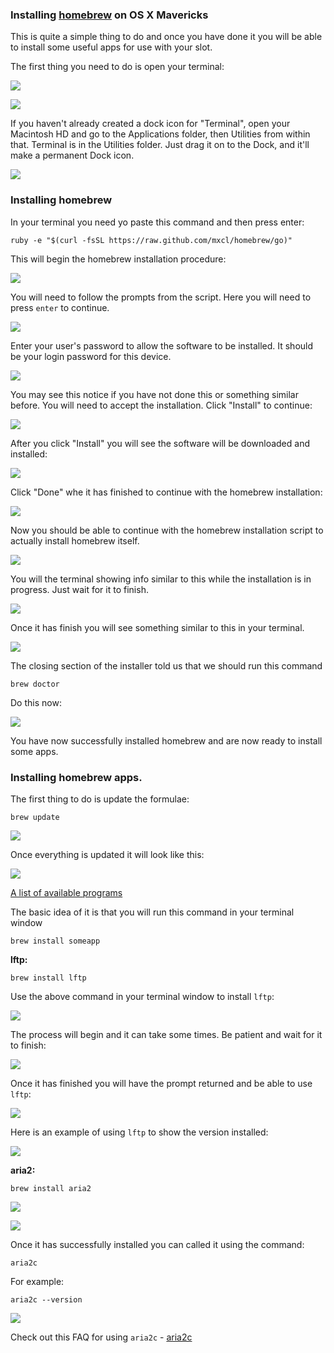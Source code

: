 
### Installing [homebrew](http://brew.sh/) on OS X Mavericks

This is quite a simple thing to do and once you have done it you will be able to install some useful apps for use with your slot.

The first thing you need to do is open your terminal:

![](https://raw.github.com/feralhosting/feralfilehosting/master/Feral%20Wiki/0%20Generic/macterminal1.png)

![](https://raw.github.com/feralhosting/feralfilehosting/master/Feral%20Wiki/0%20Generic/macterminal2.png)

If you haven't already created a dock icon for "Terminal", open your Macintosh HD and go to the Applications folder, then Utilities from within that. Terminal is in the Utilities folder. Just drag it on to the Dock, and it'll make a permanent Dock icon.

![](https://raw.github.com/feralhosting/feralfilehosting/master/Feral%20Wiki/0%20Generic/terminalicon.png)

### Installing homebrew

In your terminal you need yo paste this command and then press enter:

~~~
ruby -e "$(curl -fsSL https://raw.github.com/mxcl/homebrew/go)"
~~~

This will begin the homebrew installation procedure:

![](https://raw.github.com/feralhosting/feralfilehosting/master/Feral%20Wiki/Other%20software/OSX%20-%20Homebrew/homebrew1.png)

You will need to follow the prompts from the script. Here you will need to press `enter` to continue.

![](https://raw.github.com/feralhosting/feralfilehosting/master/Feral%20Wiki/Other%20software/OSX%20-%20Homebrew/homebrew2.png)

Enter your user's password to allow the software to be installed. It should be your login password for this device.

![](https://raw.github.com/feralhosting/feralfilehosting/master/Feral%20Wiki/Other%20software/OSX%20-%20Homebrew/homebrew3.png)

You may see this notice if you have not done this or something similar before. You will need to accept the installation. Click "Install" to continue:

![](https://raw.github.com/feralhosting/feralfilehosting/master/Feral%20Wiki/Other%20software/OSX%20-%20Homebrew/homebrew4.png)

After you click "Install" you will see the software will be downloaded and installed:

![](https://raw.github.com/feralhosting/feralfilehosting/master/Feral%20Wiki/Other%20software/OSX%20-%20Homebrew/homebrew5.png)

Click "Done" whe it has finished to continue with the homebrew installation:

![](https://raw.github.com/feralhosting/feralfilehosting/master/Feral%20Wiki/Other%20software/OSX%20-%20Homebrew/homebrew6.png)

Now you should be able to continue with the homebrew installation script to actually install homebrew itself.

![](https://raw.github.com/feralhosting/feralfilehosting/master/Feral%20Wiki/Other%20software/OSX%20-%20Homebrew/homebrew7.png)

You will the terminal showing info similar to this while the installation is in progress. Just wait for it to finish.

![](https://raw.github.com/feralhosting/feralfilehosting/master/Feral%20Wiki/Other%20software/OSX%20-%20Homebrew/homebrew8.png)

Once it has finish you will see something similar to this in your terminal.

![](https://raw.github.com/feralhosting/feralfilehosting/master/Feral%20Wiki/Other%20software/OSX%20-%20Homebrew/homebrew9.png)

The closing section of the installer told us that we should run this command

~~~
brew doctor
~~~

Do this now:

![](https://raw.github.com/feralhosting/feralfilehosting/master/Feral%20Wiki/Other%20software/OSX%20-%20Homebrew/homebrew10.png)

You have now successfully installed homebrew and are now ready to install some apps.

### Installing homebrew apps.

The first thing to do is update the formulae:

~~~
brew update
~~~

![](https://raw.github.com/feralhosting/feralfilehosting/master/Feral%20Wiki/Other%20software/OSX%20-%20Homebrew/homebrewupdate1.png)

Once everything is updated it will look like this:

![](https://raw.github.com/feralhosting/feralfilehosting/master/Feral%20Wiki/Other%20software/OSX%20-%20Homebrew/homebrewupdate2.png)

[A list of available programs](https://github.com/mxcl/homebrew/tree/master/Library/Formula)

The basic idea of it is that you will run this command in your terminal window

~~~
brew install someapp
~~~

**lftp:**

~~~
brew install lftp
~~~

Use the above command in your terminal window to install `lftp`:

![](https://raw.github.com/feralhosting/feralfilehosting/master/Feral%20Wiki/Other%20software/OSX%20-%20Homebrew/homebrewlftp1.png)

The process will begin and it can take some times. Be patient and wait for it to finish:

![](https://raw.github.com/feralhosting/feralfilehosting/master/Feral%20Wiki/Other%20software/OSX%20-%20Homebrew/homebrewlftp2.png)

Once it has finished you will have the prompt returned and be able to use `lftp`:

![](https://raw.github.com/feralhosting/feralfilehosting/master/Feral%20Wiki/Other%20software/OSX%20-%20Homebrew/homebrewlftp3.png)

Here is an example of using `lftp` to show the version installed:

![](https://raw.github.com/feralhosting/feralfilehosting/master/Feral%20Wiki/Other%20software/OSX%20-%20Homebrew/homebrewlftp4.png)

**aria2:**

~~~
brew install aria2
~~~

![](https://raw.github.com/feralhosting/feralfilehosting/master/Feral%20Wiki/Other%20software/OSX%20-%20Homebrew/homebrewaria21.png)

![](https://raw.github.com/feralhosting/feralfilehosting/master/Feral%20Wiki/Other%20software/OSX%20-%20Homebrew/homebrewaria22.png)

Once it has successfully installed you can called it using the command:

~~~
aria2c
~~~

For example:

~~~
aria2c --version
~~~

![](https://raw.github.com/feralhosting/feralfilehosting/master/Feral%20Wiki/Other%20software/OSX%20-%20Homebrew/homebrewaria23.png)

Check out this FAQ for using `aria2c` - [aria2c](https://www.feralhosting.com/faq/view?question=236)



